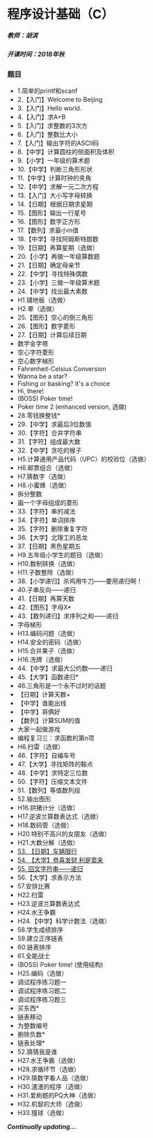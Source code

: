 # 程序设计基础（C）

##### 教师：胡滨

##### 开课时间：2018年秋

### 题目

- 1.简单的printf和scanf
- 2.【入门】Welcome to Beijing
- 3.【入门】Hello world.
- 4.【入门】求A+B
- 5.【入门】求整数的3次方
- 6.【入门】整数比大小
- 7.【入门】输出字符的ASCII码
- 8.【中学】计算圆柱的侧面积及体积
- 9.【小学】一年级的算术题
- 10.【中学】判断三角形形状
- 11.【中学】计算时钟的夹角
- 12.【中学】求解一元二次方程
- 13.【入门】大小写字母转换
- 14.【日期】根据日期求星期
- 15.【图形】输出一行星号
- 16.【图形】数字正方形
- 17.【数列】求最小m值
- 18.【中学】寻找阿姆斯特朗数
- 19.【日期】再算星期（选做）
- 20.【小学】再做一年级算数题
- 21.【日期】确定母亲节
- 22.【中学】寻找特殊偶数
- 23.【小学】三做一年级算术题
- 24.【中学】找出最大素数
- H1.铺地板（选做）
- H2.晕（选做）
- 25.【图形】空心的倒三角形
- 26.【图形】数字菱形
- 27.【日期】计算后续日期
- 数字金字塔
- 空心字符菱形
- 空心数字梯形
- Fahrenheit-Celsius Conversion
- Wanna be a star?
- Fishing or basking? It's a choice
- Hi, there!
- (BOSS) Poker time!
- Poker time 2 (enhanced version, 选做)
- 28.零钱换整钱*
- 29.【中学】求最后3位数值
- 30.【字符】合并字符串
- 31.【字符】组成最大数
- 32.【中学】贪吃的猴子
- H5.计算通用产品代码（UPC）的校验位（选做）
- H6.邮票组合（选做）
- H7.猜数字（选做）
- H8.小蜜蜂（选做）
- 拆分整数
- 画一个字母组成的菱形
- 33.【字符】串的减法
- 34.【字符】单词排序
- 35.【字符】删除重复字符
- 36.【大学】北理工的恶龙
- 37.【日期】黑色星期五
- H9.五年级小学生的题目（选做）
- H10.数制转换（选做）
- H11.子数整除（选做）
- 38.【小学递归】杀鸡用牛刀——要用递归啊！
- 40.子串反向——递归
- 41.【日期】再算天数
- 42.【图形】字母X*
- 43.【数列递归】求序列之和——递归
- 字母梯形
- H13.编码问题（选做）
- H14.安全的密码（选做）
- H15.合并果子（选做）
- H16.洗牌（选做）
- 44.【中学】求最大公约数——递归
- 45.【大学】函数递归*
- 46.三角形是一个永不过时的话题
- 【日期】计算天数+
- 【中学】谁能出线
- 【中学】哥俩好
- 【数列】计算SUM的值
- 大家一起做游戏
- 编程复习三：求函数的第n项
- H6.扫雷（选做）
- 46.【字符】自编车号
- 47.【大学】寻找矩阵的鞍点
- 48.【中学】求特定三位数
- 50.【字符】压缩文本文件
- 51.【数列】等值数列段
- 52.输出图形
- H16.拱猪计分（选做）
- H17.逆波兰算数表达式（选做）
- H18.数码管（选做）
- H20.特别不高兴的女朋友（选做）
- H21.大数分解（选做）
- [53. 【日期】车辆限行](https://github.com/Hyperzsb/BIT/tree/master/2018/fundamentals-of-programming-(C)/53-[date]-vehicle-limit-operation)
- [54. 【大学】恭喜发财 利是窦来](https://github.com/Hyperzsb/BIT/tree/master/2018/fundamentals-of-programming-(C)/54-[university]-may-you-be-prosperous)
- [55. 回文字符串——递归](https://github.com/Hyperzsb/BIT/tree/master/2018/fundamentals-of-programming-(C)/55-palindrome-string-recursion)
- 56.【大学】求表示方法
- 57.安排比赛
- H22.扫雷
- H23.逆波兰算数表达式
- H24.水王争霸
- H24.【中学】科学计数法（选做）
- 58.学生成绩排序
- 59.建立正序链表
- 60.链表排序
- 61.全能战士
- (BOSS) Poker time! (使用结构)
- H25.编码（选做）
- 调试程序练习题一
- 调试程序练习题二
- 调试程序练习题三
- 买东西*
- 链表移动
- 为整数编号
- 删除负数*
- 链表处理*
- 52.猜猜我是谁
- H27.水王争霸（选做）
- H28.求循环节（选做）
- H29.猜数字看人品（选做）
- H30.渣渣的程序（选做）
- H31.爱刷题的PQ大神（选做）
- H32.机智的大师（选做）
- H33.撞球（选做）

***Continually updating...***